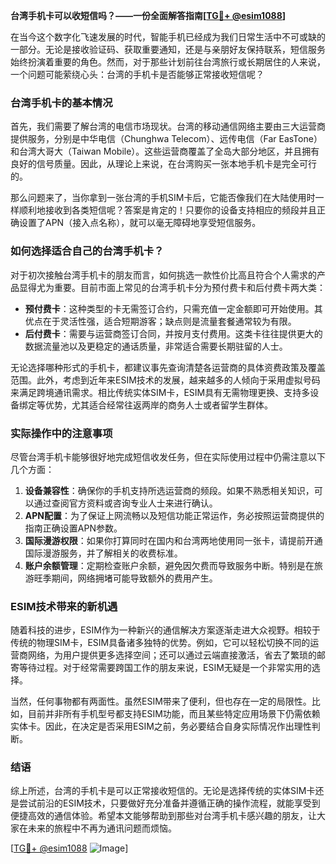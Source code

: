 **台湾手机卡可以收短信吗？——一份全面解答指南[[TG💪+ @esim1088](https://t.me/s/esim1088)]**

在当今这个数字化飞速发展的时代，智能手机已经成为我们日常生活中不可或缺的一部分。无论是接收验证码、获取重要通知，还是与亲朋好友保持联系，短信服务始终扮演着重要的角色。然而，对于那些计划前往台湾旅行或长期居住的人来说，一个问题可能萦绕心头：台湾的手机卡是否能够正常接收短信呢？

### 台湾手机卡的基本情况

首先，我们需要了解台湾的电信市场现状。台湾的移动通信网络主要由三大运营商提供服务，分别是中华电信（Chunghwa Telecom）、远传电信（Far EasTone）和台湾大哥大（Taiwan Mobile）。这些运营商覆盖了全岛大部分地区，并且拥有良好的信号质量。因此，从理论上来说，在台湾购买一张本地手机卡是完全可行的。

那么问题来了，当你拿到一张台湾的手机SIM卡后，它能否像我们在大陆使用时一样顺利地接收到各类短信呢？答案是肯定的！只要你的设备支持相应的频段并且正确设置了APN（接入点名称），就可以毫无障碍地享受短信服务。

### 如何选择适合自己的台湾手机卡？

对于初次接触台湾手机卡的朋友而言，如何挑选一款性价比高且符合个人需求的产品显得尤为重要。目前市面上常见的台湾手机卡分为预付费卡和后付费卡两大类：

- **预付费卡**：这种类型的卡无需签订合约，只需充值一定金额即可开始使用。其优点在于灵活性强，适合短期游客；缺点则是流量套餐通常较为有限。
- **后付费卡**：需要与运营商签订合同，并按月支付费用。这类卡往往提供更大的数据流量池以及更稳定的通话质量，非常适合需要长期驻留的人士。

无论选择哪种形式的手机卡，都建议事先查询清楚各运营商的具体资费政策及覆盖范围。此外，考虑到近年来ESIM技术的发展，越来越多的人倾向于采用虚拟号码来满足跨境通讯需求。相比传统实体SIM卡，ESIM具有无需物理更换、支持多设备绑定等优势，尤其适合经常往返两岸的商务人士或者留学生群体。

### 实际操作中的注意事项

尽管台湾手机卡能够很好地完成短信收发任务，但在实际使用过程中仍需注意以下几个方面：

1. **设备兼容性**：确保你的手机支持所选运营商的频段。如果不熟悉相关知识，可以通过查阅官方资料或咨询专业人士来进行确认。
2. **APN配置**：为了保证上网流畅以及短信功能正常运作，务必按照运营商提供的指南正确设置APN参数。
3. **国际漫游权限**：如果你打算同时在国内和台湾两地使用同一张卡，请提前开通国际漫游服务，并了解相关的收费标准。
4. **账户余额管理**：定期检查账户余额，避免因欠费而导致服务中断。特别是在旅游旺季期间，网络拥堵可能导致额外的费用产生。

### ESIM技术带来的新机遇

随着科技的进步，ESIM作为一种新兴的通信解决方案逐渐走进大众视野。相较于传统的物理SIM卡，ESIM具备诸多独特的优势。例如，它可以轻松切换不同的运营商网络，为用户提供更多选择空间；还可以通过云端直接激活，省去了繁琐的邮寄等待过程。对于经常需要跨国工作的朋友来说，ESIM无疑是一个非常实用的选择。

当然，任何事物都有两面性。虽然ESIM带来了便利，但也存在一定的局限性。比如，目前并非所有手机型号都支持ESIM功能，而且某些特定应用场景下仍需依赖实体卡。因此，在决定是否采用ESIM之前，务必要结合自身实际情况作出理性判断。

### 结语

综上所述，台湾的手机卡是可以正常接收短信的。无论是选择传统的实体SIM卡还是尝试前沿的ESIM技术，只要做好充分准备并遵循正确的操作流程，就能享受到便捷高效的通信体验。希望本文能够帮助到那些对台湾手机卡感兴趣的朋友，让大家在未来的旅程中不再为通讯问题而烦恼。

[[TG💪+ @esim1088](https://t.me/s/esim1088) ![Image](https://i.postimg.cc/4NQfJmqS/Snipaste-2025-05-13-00-14-12.png)]